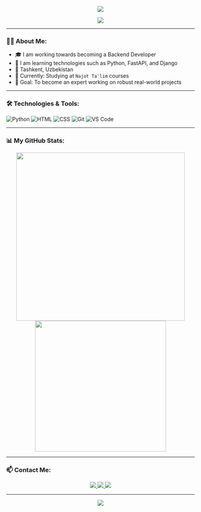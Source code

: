 <!-- Banner -->
<p align="center">
  <img src="https://capsule-render.vercel.app/api?type=waving&color=0d1117&height=200&section=header&text=Backend%20Developer%20Abduqodir!&fontSize=35&color=ffffff" />
</p>

<!-- Animated Typing SVG -->
<p align="center">
  <img src="https://readme-typing-svg.demolab.com?font=Fira+Code&size=22&pause=1000&color=36BCF7&center=true&vCenter=true&width=500&lines=Backend%20Developer;Python%20Enthusiast;Student%20at%20Najot%20Ta'lim;Always%20growing%20and%20learning" />
</p>

---

### 🧑‍💻 About Me:

- 🎓 I am working towards becoming a Backend Developer  
- 🐍 I am learning technologies such as Python, FastAPI, and Django  
- 📍 Tashkent, Uzbekistan  
- 🌱 Currently: Studying at `Najot Ta'lim` courses  
- 🎯 Goal: To become an expert working on robust real-world projects

---

### 🛠️ Technologies & Tools:

![Python](https://img.shields.io/badge/Python-3670A0?style=for-the-badge&logo=python&logoColor=fff)
![HTML](https://img.shields.io/badge/HTML-E44D26?style=for-the-badge&logo=html5&logoColor=white)
![CSS](https://img.shields.io/badge/CSS-1572B6?style=for-the-badge&logo=css3)
![Git](https://img.shields.io/badge/Git-F05032?style=for-the-badge&logo=git&logoColor=white)
![VS Code](https://img.shields.io/badge/VS_Code-007ACC?style=for-the-badge&logo=visual-studio-code)

---

### 📊 My GitHub Stats:

<p align="center">
  <img src="https://github-readme-stats.vercel.app/api?username=abdurakhimoov&show_icons=true&theme=tokyonight" width="450" />
  <img src="https://github-readme-stats.vercel.app/api/top-langs/?username=abdurakhimoov&layout=compact&theme=tokyonight" width="350"/>
</p>

---

### 📫 Contact Me:

<p align="center">
  <a href="https://t.me/shdw_str1ke" target="_blank">
    <img src="https://img.shields.io/badge/Telegram-26A5E4?style=for-the-badge&logo=telegram&logoColor=white" />
  </a>
  <a href="mailto:abdurahimovabduqodir96@gmail.com" target="_blank">
    <img src="https://img.shields.io/badge/Gmail-D14836?style=for-the-badge&logo=gmail&logoColor=white" />
  </a>
  <a href="https://instagram.com/YOUR_INSTAGRAM" target="_blank">
    <img src="https://img.shields.io/badge/Instagram-E4405F?style=for-the-badge&logo=instagram&logoColor=white" />
  </a>
</p>

---

<p align="center">
  <img src="https://capsule-render.vercel.app/api?type=waving&color=0d1117&height=120&section=footer"/>
</p>
